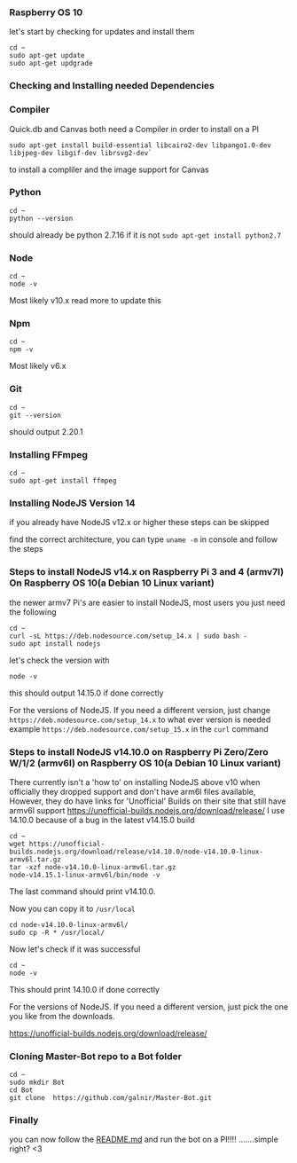 ### Raspberry OS 10
let's start by checking for updates and install them
```
cd ~
sudo apt-get update
sudo apt-get updgrade
```

### Checking and Installing needed Dependencies 

### Compiler
Quick.db and Canvas both need a Compiler in order to install on a PI
```
sudo apt-get install build-essential libcairo2-dev libpango1.0-dev libjpeg-dev libgif-dev librsvg2-dev`
```
to install a compliler and the image support for Canvas

### Python
```
cd ~
python --version
```
should already be python 2.7.16 if it is not `sudo apt-get install python2.7`

### Node
```
cd ~
node -v
```
Most likely v10.x read more to update this

### Npm
```
cd ~
npm -v
``` 
Most likely v6.x
### Git
```
cd ~
git --version
```
should output 2.20.1

### Installing FFmpeg
```
cd ~
sudo apt-get install ffmpeg
```

### Installing NodeJS Version 14
if you already have NodeJS v12.x or higher these steps can be skipped 

find the correct architecture, you can type `uname -m` in console and follow the steps


### Steps to install NodeJS v14.x on Raspberry Pi 3 and 4 (armv7l) On Raspberry OS 10(a Debian 10 Linux variant)
the newer armv7 Pi's are easier to install NodeJS, most users you just need the following 
```
cd ~
curl -sL https://deb.nodesource.com/setup_14.x | sudo bash -
sudo apt install nodejs
```

let's check the version with
```
node -v
```
this should output 14.15.0 if done correctly 

For the versions of NodeJS. If you need a different version, just change `https://deb.nodesource.com/setup_14.x` to what ever version is needed example `https://deb.nodesource.com/setup_15.x` in the `curl` command

### Steps to install NodeJS v14.10.0 on Raspberry Pi Zero/Zero W/1/2 (armv6l) on Raspberry OS 10(a Debian 10 Linux variant)

There currently isn't a 'how to' on installing NodeJS above v10 when officially they dropped support and don't have arm6l files available,
However, they do have links for 'Unofficial' Builds on their site that still have armv6l support
https://unofficial-builds.nodejs.org/download/release/
I use 14.10.0 because of a bug in the latest v14.15.0 build

```
cd ~
wget https://unofficial-builds.nodejs.org/download/release/v14.10.0/node-v14.10.0-linux-armv6l.tar.gz
tar -xzf node-v14.10.0-linux-armv6l.tar.gz
node-v14.15.1-linux-armv6l/bin/node -v
```
The last command should print v14.10.0.

Now you can copy it to `/usr/local`

```
cd node-v14.10.0-linux-armv6l/
sudo cp -R * /usr/local/
```
Now let's check if it was successful
```
cd ~
node -v
```
This should print 14.10.0 if done correctly 

For the versions of NodeJS. If you need a different version, just pick the one you like from the downloads.

https://unofficial-builds.nodejs.org/download/release/


### Cloning Master-Bot repo to a Bot folder

```
cd ~
sudo mkdir Bot
cd Bot
git clone  https://github.com/galnir/Master-Bot.git
```

### Finally
you can now follow the [README.md](https://github.com/galnir/Master-Bot#installing-the-dependencies) and run the bot on a PI!!!! .......simple right? <3
